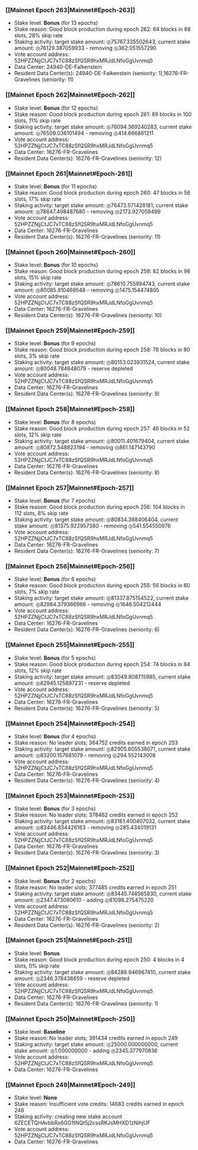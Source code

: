 ### [[Mainnet Epoch 263|Mainnet#Epoch-263]]
* Stake level: **Bonus** (for 13 epochs)
* Stake reason: Good block production during epoch 262: 64 blocks in 88 slots, 28% skip rate
* Staking activity: target stake amount: ◎75767.335502643, current stake amount: ◎76129.387059933 - removing ◎362.051557290
* Vote account address: 52HPZZNjjCtJC7xTC88zSfQSR9hxMRJdLNfoGgUvnmq5
* Data Center: 24940-DE-Falkenstein
* Resident Data Center(s): 24940-DE-Falkenstein (seniority: 1),16276-FR-Gravelines (seniority: 11)
### [[Mainnet Epoch 262|Mainnet#Epoch-262]]
* Stake level: **Bonus** (for 12 epochs)
* Stake reason: Good block production during epoch 261: 89 blocks in 100 slots, 11% skip rate
* Staking activity: target stake amount: ◎76094.369240283, current stake amount: ◎76509.036101494 - removing ◎414.666861211
* Vote account address: 52HPZZNjjCtJC7xTC88zSfQSR9hxMRJdLNfoGgUvnmq5
* Data Center: 16276-FR-Gravelines
* Resident Data Center(s): 16276-FR-Gravelines (seniority: 12)
### [[Mainnet Epoch 261|Mainnet#Epoch-261]]
* Stake level: **Bonus** (for 11 epochs)
* Stake reason: Good block production during epoch 260: 47 blocks in 56 slots, 17% skip rate
* Staking activity: target stake amount: ◎76473.571428181, current stake amount: ◎78647.498487680 - removing ◎2173.927059499
* Vote account address: 52HPZZNjjCtJC7xTC88zSfQSR9hxMRJdLNfoGgUvnmq5
* Data Center: 16276-FR-Gravelines
* Resident Data Center(s): 16276-FR-Gravelines (seniority: 11)
### [[Mainnet Epoch 260|Mainnet#Epoch-260]]
* Stake level: **Bonus** (for 10 epochs)
* Stake reason: Good block production during epoch 259: 82 blocks in 96 slots, 15% skip rate
* Staking activity: target stake amount: ◎78610.755994743, current stake amount: ◎80085.910469548 - removing ◎1475.154474805
* Vote account address: 52HPZZNjjCtJC7xTC88zSfQSR9hxMRJdLNfoGgUvnmq5
* Data Center: 16276-FR-Gravelines
* Resident Data Center(s): 16276-FR-Gravelines (seniority: 10)
### [[Mainnet Epoch 259|Mainnet#Epoch-259]]
* Stake level: **Bonus** (for 9 epochs)
* Stake reason: Good block production during epoch 258: 78 blocks in 80 slots, 3% skip rate
* Staking activity: target stake amount: ◎80153.023931524, current stake amount: ◎80048.784648079 - reserve depleted
* Vote account address: 52HPZZNjjCtJC7xTC88zSfQSR9hxMRJdLNfoGgUvnmq5
* Data Center: 16276-FR-Gravelines
* Resident Data Center(s): 16276-FR-Gravelines (seniority: 9)
### [[Mainnet Epoch 258|Mainnet#Epoch-258]]
* Stake level: **Bonus** (for 8 epochs)
* Stake reason: Good block production during epoch 257: 46 blocks in 52 slots, 12% skip rate
* Staking activity: target stake amount: ◎80011.401679404, current stake amount: ◎80872.548823194 - removing ◎861.147143790
* Vote account address: 52HPZZNjjCtJC7xTC88zSfQSR9hxMRJdLNfoGgUvnmq5
* Data Center: 16276-FR-Gravelines
* Resident Data Center(s): 16276-FR-Gravelines (seniority: 8)
### [[Mainnet Epoch 257|Mainnet#Epoch-257]]
* Stake level: **Bonus** (for 7 epochs)
* Stake reason: Good block production during epoch 256: 104 blocks in 112 slots, 8% skip rate
* Staking activity: target stake amount: ◎80834.368406404, current stake amount: ◎81375.922957380 - removing ◎541.554550976
* Vote account address: 52HPZZNjjCtJC7xTC88zSfQSR9hxMRJdLNfoGgUvnmq5
* Data Center: 16276-FR-Gravelines
* Resident Data Center(s): 16276-FR-Gravelines (seniority: 7)
### [[Mainnet Epoch 256|Mainnet#Epoch-256]]
* Stake level: **Bonus** (for 6 epochs)
* Stake reason: Good block production during epoch 255: 56 blocks in 60 slots, 7% skip rate
* Staking activity: target stake amount: ◎81337.875154522, current stake amount: ◎82984.379366966 - removing ◎1646.504212444
* Vote account address: 52HPZZNjjCtJC7xTC88zSfQSR9hxMRJdLNfoGgUvnmq5
* Data Center: 16276-FR-Gravelines
* Resident Data Center(s): 16276-FR-Gravelines (seniority: 6)
### [[Mainnet Epoch 255|Mainnet#Epoch-255]]
* Stake level: **Bonus** (for 5 epochs)
* Stake reason: Good block production during epoch 254: 74 blocks in 84 slots, 12% skip rate
* Staking activity: target stake amount: ◎83049.808715985, current stake amount: ◎82945.125897231 - reserve depleted
* Vote account address: 52HPZZNjjCtJC7xTC88zSfQSR9hxMRJdLNfoGgUvnmq5
* Data Center: 16276-FR-Gravelines
* Resident Data Center(s): 16276-FR-Gravelines (seniority: 5)
### [[Mainnet Epoch 254|Mainnet#Epoch-254]]
* Stake level: **Bonus** (for 4 epochs)
* Stake reason: No leader slots; 364752 credits earned in epoch 253
* Staking activity: target stake amount: ◎82905.605538071, current stake amount: ◎83200.157681079 - removing ◎294.552143008
* Vote account address: 52HPZZNjjCtJC7xTC88zSfQSR9hxMRJdLNfoGgUvnmq5
* Data Center: 16276-FR-Gravelines
* Resident Data Center(s): 16276-FR-Gravelines (seniority: 4)
### [[Mainnet Epoch 253|Mainnet#Epoch-253]]
* Stake level: **Bonus** (for 3 epochs)
* Stake reason: No leader slots; 378462 credits earned in epoch 252
* Staking activity: target stake amount: ◎83161.400407032, current stake amount: ◎83446.834426163 - removing ◎285.434019131
* Vote account address: 52HPZZNjjCtJC7xTC88zSfQSR9hxMRJdLNfoGgUvnmq5
* Data Center: 16276-FR-Gravelines
* Resident Data Center(s): 16276-FR-Gravelines (seniority: 3)
### [[Mainnet Epoch 252|Mainnet#Epoch-252]]
* Stake level: **Bonus** (for 2 epochs)
* Stake reason: No leader slots; 377485 credits earned in epoch 251
* Staking activity: target stake amount: ◎83445.748565830, current stake amount: ◎2347.473090610 - adding ◎81098.275475220
* Vote account address: 52HPZZNjjCtJC7xTC88zSfQSR9hxMRJdLNfoGgUvnmq5
* Data Center: 16276-FR-Gravelines
* Resident Data Center(s): 16276-FR-Gravelines (seniority: 2)
### [[Mainnet Epoch 251|Mainnet#Epoch-251]]
* Stake level: **Bonus**
* Stake reason: Good block production during epoch 250: 4 blocks in 4 slots, 0% skip rate
* Staking activity: target stake amount: ◎84288.946967410, current stake amount: ◎2346.378436659 - reserve depleted
* Vote account address: 52HPZZNjjCtJC7xTC88zSfQSR9hxMRJdLNfoGgUvnmq5
* Data Center: 16276-FR-Gravelines
* Resident Data Center(s): 16276-FR-Gravelines (seniority: 1)
### [[Mainnet Epoch 250|Mainnet#Epoch-250]]
* Stake level: **Baseline**
* Stake reason: No leader slots; 391434 credits earned in epoch 249
* Staking activity: target stake amount: ◎25000.000000000, current stake amount: ◎1.000000000 - adding ◎2345.377970836
* Vote account address: 52HPZZNjjCtJC7xTC88zSfQSR9hxMRJdLNfoGgUvnmq5
* Data Center: 16276-FR-Gravelines
### [[Mainnet Epoch 249|Mainnet#Epoch-249]]
* Stake level: **None**
* Stake reason: Insufficient vote credits: 14683 credits earned in epoch 248
* Staking activity: creating new stake account 6ZECETQHAvbbRx6GG1tNQt5j2cssRKJsMHXD1zNihjUF
* Vote account address: 52HPZZNjjCtJC7xTC88zSfQSR9hxMRJdLNfoGgUvnmq5
* Data Center: 16276-FR-Gravelines
